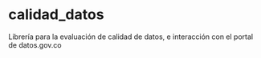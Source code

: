 # calidad_datos
Librería para la evaluación de calidad de datos, e interacción con el portal de datos.gov.co
